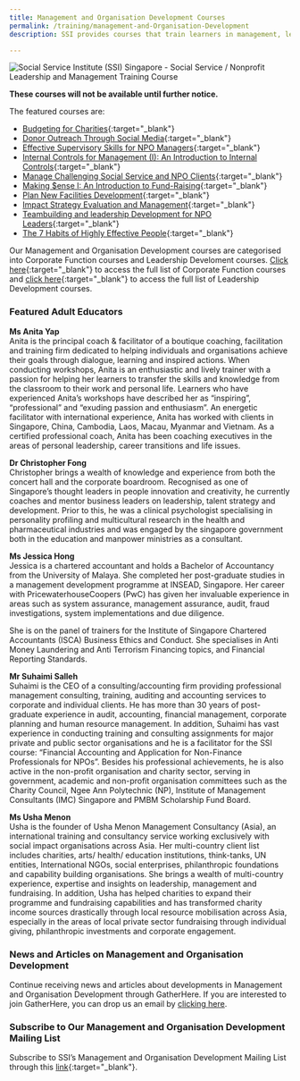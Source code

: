```yaml
---
title: Management and Organisation Development Courses
permalink: /training/management-and-Organisation-Development
description: SSI provides courses that train learners in management, leadership, fundraising and corporate functions.

---
```

![Social Service Institute (SSI) Singapore - Social Service / Nonprofit Leadership and Management Training Course](/images/training/Managemnt_and_organization_development_SSI_header-banner-757-x-239px6.jpg)


**These courses will not be available until further notice.**

The featured courses are:   

-   [Budgeting for Charities](https://e-services.ncss.gov.sg/Training/Course/TemplateSearch?Keyword=Budgeting+for+Charities){:target="_blank"}   
-   [Donor Outreach Through Social Media](https://e-services.ncss.gov.sg/Training/Course/TemplateSearch?Keyword=Donor+Outreach+Through+Social+Media){:target="_blank"}   
-   [Effective Supervisory Skills for NPO Managers](https://e-services.ncss.gov.sg/Training/Course/TemplateSearch?Keyword=Effective+Supervisory+Skills+for+NPO+Managers){:target="_blank"}  
-   [Internal Controls for Management (I): An Introduction to Internal Controls](https://e-services.ncss.gov.sg/Training/Course/TemplateSearch?Keyword=Internal+Controls+for+Management+%28I%29%3A+An+Introduction+to+Internal+Controls){:target="_blank"}   
-   [Manage Challenging Social Service and NPO Clients](https://e-services.ncss.gov.sg/Training/Course/TemplateSearch?Keyword=Manage+Challenging+Social+Service+and+NPO+Clients){:target="_blank"}   
-   [Making $ense I: An Introduction to Fund-Raising](https://e-services.ncss.gov.sg/Training/Course/TemplateSearch?Filter.Keyword=Making+%24ense+I%3A+An+Introduction+to+Fund+Raising&Filter.CourseDatesString=&Filter.TypeOfCourse.Value=&Filter.TypeOfCourse.Label=&Filter.CourseSubCategory.Id=&Filter.CourseSubCategory.LogicalName=&Filter.CourseSubCategory.Name=&Filter.CourseSubCategory.ToRemove=){:target="_blank"}   
-   [Plan New Facilities Development](https://e-services.ncss.gov.sg/Training/Course/TemplateSearch?Filter.Keyword=Plan+New+Facilities+Development&Filter.CourseDatesString=&Filter.TypeOfCourse.Value=&Filter.TypeOfCourse.Label=&Filter.CourseSubCategory.Id=&Filter.CourseSubCategory.LogicalName=&Filter.CourseSubCategory.Name=&Filter.CourseSubCategory.ToRemove=){:target="_blank"}   
-   [Impact Strategy Evaluation and Management](https://e-services.ncss.gov.sg/Training/Course/TemplateSearch?Filter.Keyword=Impact+Strategy+Evaluation+and+Management&Filter.CourseDatesString=&Filter.TypeOfCourse.Value=&Filter.TypeOfCourse.Label=&Filter.CourseSubCategory.Id=&Filter.CourseSubCategory.LogicalName=&Filter.CourseSubCategory.Name=&Filter.CourseSubCategory.ToRemove=){:target="_blank"}   
-   [Teambuilding and leadership Development for NPO Leaders](https://e-services.ncss.gov.sg/Training/Course/TemplateSearch?Keyword=Teambuilding+and+leadership+Development+for+NPO+Leaders){:target="_blank"}   
-   [The 7 Habits of Highly Effective People](https://e-services.ncss.gov.sg/Training/Course/TemplateSearch?Filter.Keyword=the+7+habits&Filter.CourseDatesString=&Filter.TypeOfCourse.Value=&Filter.TypeOfCourse.Label=&Filter.CourseSubCategory.Id=65296a73-e127-e611-8112-000c296ee03a&Filter.CourseSubCategory.LogicalName=nis_coursesubcategory&Filter.CourseSubCategory.Name=Leadership+Development&Filter.CourseSubCategory.ToRemove=False){:target="_blank"}   

Our Management and Organisation Development courses are categorised into Corporate Function courses and Leadership Develoment courses.  [Click here](http://e-services.ncss.gov.sg/Training/Course/TemplateSearch?Filter.Keyword=&Filter.CourseDatesString=&Filter.TypeOfCourse.Value=&Filter.TypeOfCourse.Label=&Filter.CourseSubCategory.Id=2b395f9d-e127-e611-8112-000c296ee03a&Filter.CourseSubCategory.LogicalName=nis_coursesubcategory&Filter.CourseSubCategory.Name=Corporate+Functions&Filter.CourseSubCategory.ToRemove=){:target="_blank"}     to access the full list of Corporate Function courses and [click here](http://e-services.ncss.gov.sg/Training/Course/TemplateSearch?Filter.Keyword=&Filter.CourseDatesString=&Filter.TypeOfCourse.Value=&Filter.TypeOfCourse.Label=&Filter.CourseSubCategory.Id=65296a73-e127-e611-8112-000c296ee03a&Filter.CourseSubCategory.LogicalName=nis_coursesubcategory&Filter.CourseSubCategory.Name=Leadership+Development&Filter.CourseSubCategory.ToRemove=){:target="_blank"}     to access the full list of Leadership Development courses.    

### Featured Adult Educators

**Ms Anita Yap**   
Anita is the principal coach & facilitator of a boutique coaching, facilitation and training firm dedicated to helping individuals and organisations achieve their goals through dialogue, learning and inspired actions. When conducting workshops, Anita is an enthusiastic and lively trainer with a passion for helping her learners to transfer the skills and knowledge from the classroom to their work and personal life. Learners who have experienced Anita’s workshops have described her as “inspiring”, “professional” and “exuding passion and enthusiasm”. An energetic facilitator with international experience, Anita has worked with clients in Singapore, China, Cambodia, Laos, Macau, Myanmar and Vietnam. As a certified professional coach, Anita has been coaching executives in the areas of personal leadership, career transitions and life issues.

**Dr Christopher Fong**   
Christopher brings a wealth of knowledge and experience from both the concert hall and the corporate boardroom. Recognised as one of Singapore’s thought leaders in people innovation and creativity, he currently coaches and mentor business leaders on leadership, talent strategy and development. Prior to this, he was a clinical psychologist specialising in personality profiling and multicultural research in the health and pharmaceutical industries and was engaged by the singapore government both in the education and manpower ministries as a consultant.

**Ms Jessica Hong**   
Jessica is a chartered accountant and holds a Bachelor of Accountancy from the University of Malaya. She completed her post-graduate studies in a management development programme at INSEAD, Singapore. Her career with PricewaterhouseCoopers (PwC) has given her invaluable experience in areas such as system assurance, management assurance, audit, fraud investigations, system implementations and due diligence.

She is on the panel of trainers for the Institute of Singapore Chartered Accountants (ISCA) Business Ethics and Conduct. She specialises in Anti Money Laundering and Anti Terrorism Financing topics, and Financial Reporting Standards.

**Mr Suhaimi Salleh**   
Suhaimi is the CEO of a consulting/accounting firm providing professional management consulting, training, auditing and accounting services to corporate and individual clients. He has more than 30 years of post-graduate experience in audit, accounting, financial management, corporate planning and human resource management. In addition, Suhaimi has vast experience in conducting training and consulting assignments for major private and public sector organisations and he is a facilitator for the SSI course: “Financial Accounting and Application for Non-Finance Professionals for NPOs”. Besides his professional achievements, he is also active in the non-profit organisation and charity sector, serving in government, academic and non-profit organisation committees such as the Charity Council, Ngee Ann Polytechnic (NP), Institute of Management Consultants (IMC) Singapore and PMBM Scholarship Fund Board.

**Ms Usha Menon**   
Usha is the founder of Usha Menon Management Consultancy (Asia), an international training and consultancy service working exclusively with social impact organisations across Asia. Her multi-country client list includes charities, arts/ health/ education institutions, think-tanks, UN entities, International NGOs, social enterprises, philanthropic foundations and capability building organisations. She brings a wealth of multi-country experience, expertise and insights on leadership, management and fundraising. In addition, Usha has helped charities to expand their programme and fundraising capabilities and has transformed charity income sources drastically through local resource mobilisation across Asia, especially in the areas of local private sector fundraising through individual giving, philanthropic investments and corporate engagement.

### News and Articles on Management and Organisation Development
Continue receiving news and articles about developments in Management and Organisation Development through GatherHere. If you are interested to join GatherHere, you can drop us an email by [clicking here](mailto:techservices1@gatherhere.sg).

### Subscribe to Our Management and Organisation Development Mailing List
Subscribe to SSI’s Management and Organisation Development Mailing List through this [link](https://form.gov.sg/606d8979137b600011984100){:target="_blank"}.
